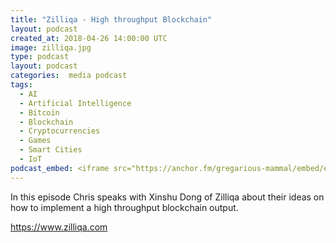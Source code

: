 ```yaml
---
title: "Zilliqa - High throughput Blockchain"
layout: podcast
created_at: 2018-04-26 14:00:00 UTC
image: zilliqa.jpg
type: podcast
layout: podcast
categories:  media podcast
tags:
  - AI
  - Artificial Intelligence
  - Bitcoin
  - Blockchain
  - Cryptocurrencies
  - Games
  - Smart Cities
  - IoT
podcast_embed: <iframe src="https://anchor.fm/gregarious-mammal/embed/episodes/Zilliqa---High-throughput-Blockchain-e1clk9/a-a379n0" height="102px" width="400px" frameborder="0" scrolling="no"></iframe>
---
```

In this episode Chris speaks with Xinshu Dong of Zilliqa about their ideas on how to implement a high throughput blockchain output.

https://www.zilliqa.com
